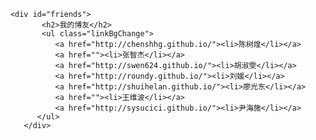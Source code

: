         <div id="friends">
               <h2>我的博友</h2>
               <ul class="linkBgChange">
                  <a href="http://chenshhg.github.io/"><li>陈树煌</li></a>
                  <a href=""><li>张智杰</li></a>
                  <a href="http://swen624.github.io/"><li>胡淑雯</li></a>
                  <a href="http://roundy.github.io/"><li>刘媛</li></a>
                  <a href="http://shuihelan.github.io/"><li>廖光东</li></a>
                  <a href=""><li>王维波</li></a>
                  <a href="http://sysucici.github.io/"><li>尹海施</li></a>
              </ul>
           </div>